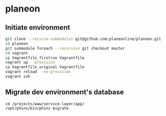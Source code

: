 planeon
===========


Initiate environment 
-
``` bash
git clone --recurse-submodules git@github.com:planeonline/planeon.git
cd planeon
git submodule foreach --recursive git checkout master
cd vagrant
cp Vagrantfile_firstrun Vagrantfile
vagrant up --provision
cp Vagrantfile_original Vagrantfile
vagrant reload --no-provision
vagrant ssh
```

Migrate dev environment's database
-
```
cd /projects/www/service-layer/app/
/opt/phinx/bin/phinx migrate
```
